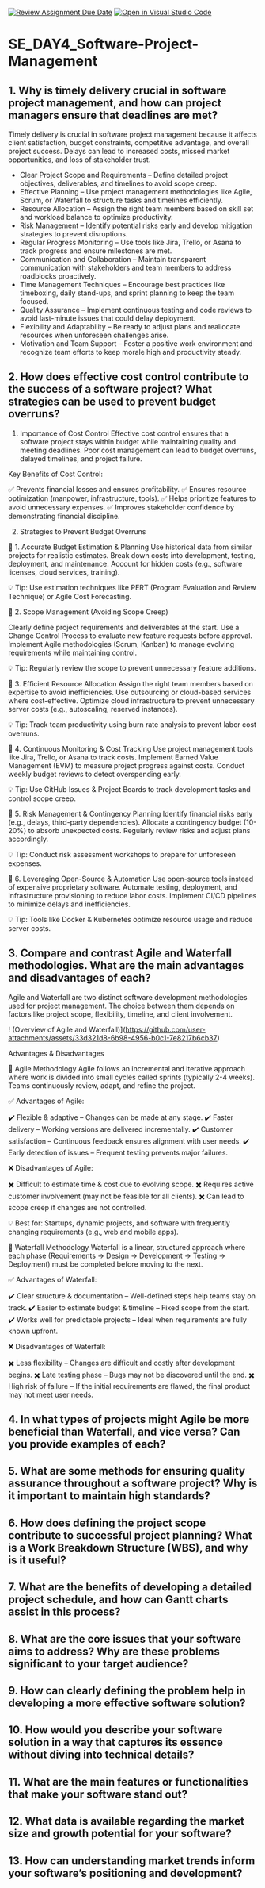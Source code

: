 [![Review Assignment Due Date](https://classroom.github.com/assets/deadline-readme-button-22041afd0340ce965d47ae6ef1cefeee28c7c493a6346c4f15d667ab976d596c.svg)](https://classroom.github.com/a/9pw6JKcu)
[![Open in Visual Studio Code](https://classroom.github.com/assets/open-in-vscode-2e0aaae1b6195c2367325f4f02e2d04e9abb55f0b24a779b69b11b9e10269abc.svg)](https://classroom.github.com/online_ide?assignment_repo_id=18480575&assignment_repo_type=AssignmentRepo)
# SE_DAY4_Software-Project-Management
## 1. Why is timely delivery crucial in software project management, and how can project managers ensure that deadlines are met?
Timely delivery is crucial in software project management because it affects client satisfaction, budget constraints, competitive advantage, and overall project success. Delays can lead to increased costs, missed market opportunities, and loss of stakeholder trust.

- Clear Project Scope and Requirements – Define detailed project objectives, deliverables, and timelines to avoid scope creep.
- Effective Planning – Use project management methodologies like Agile, Scrum, or Waterfall to structure tasks and timelines efficiently.
- Resource Allocation – Assign the right team members based on skill set and workload balance to optimize productivity.
- Risk Management – Identify potential risks early and develop mitigation strategies to prevent disruptions.
- Regular Progress Monitoring – Use tools like Jira, Trello, or Asana to track progress and ensure milestones are met.
- Communication and Collaboration – Maintain transparent communication with stakeholders and team members to address roadblocks proactively.
- Time Management Techniques – Encourage best practices like timeboxing, daily stand-ups, and sprint planning to keep the team focused.
- Quality Assurance – Implement continuous testing and code reviews to avoid last-minute issues that could delay deployment.
 - Flexibility and Adaptability – Be ready to adjust plans and reallocate resources when unforeseen challenges arise.
- Motivation and Team Support – Foster a positive work environment and recognize team efforts to keep morale high and productivity steady.



## 2. How does effective cost control contribute to the success of a software project? What strategies can be used to prevent budget overruns?
1. Importance of Cost Control
Effective cost control ensures that a software project stays within budget while maintaining quality and meeting deadlines. Poor cost management can lead to budget overruns, delayed timelines, and project failure.

Key Benefits of Cost Control:

✅ Prevents financial losses and ensures profitability.
✅ Ensures resource optimization (manpower, infrastructure, tools).
✅ Helps prioritize features to avoid unnecessary expenses.
✅ Improves stakeholder confidence by demonstrating financial discipline.

2. Strategies to Prevent Budget Overruns

🔹 1. Accurate Budget Estimation & Planning
Use historical data from similar projects for realistic estimates.
Break down costs into development, testing, deployment, and maintenance.
Account for hidden costs (e.g., software licenses, cloud services, training).

💡 Tip: Use estimation techniques like PERT (Program Evaluation and Review Technique) or Agile Cost Forecasting.

🔹 2. Scope Management (Avoiding Scope Creep)

Clearly define project requirements and deliverables at the start.
Use a Change Control Process to evaluate new feature requests before approval.
Implement Agile methodologies (Scrum, Kanban) to manage evolving requirements while maintaining control.

💡 Tip: Regularly review the scope to prevent unnecessary feature additions.

🔹 3. Efficient Resource Allocation
Assign the right team members based on expertise to avoid inefficiencies.
Use outsourcing or cloud-based services where cost-effective.
Optimize cloud infrastructure to prevent unnecessary server costs (e.g., autoscaling, reserved instances).

💡 Tip: Track team productivity using burn rate analysis to prevent labor cost overruns.

🔹 4. Continuous Monitoring & Cost Tracking
Use project management tools like Jira, Trello, or Asana to track costs.
Implement Earned Value Management (EVM) to measure project progress against costs.
Conduct weekly budget reviews to detect overspending early.

💡 Tip: Use GitHub Issues & Project Boards to track development tasks and control scope creep.

🔹 5. Risk Management & Contingency Planning
Identify financial risks early (e.g., delays, third-party dependencies).
Allocate a contingency budget (10-20%) to absorb unexpected costs.
Regularly review risks and adjust plans accordingly.

💡 Tip: Conduct risk assessment workshops to prepare for unforeseen expenses.

🔹 6. Leveraging Open-Source & Automation
Use open-source tools instead of expensive proprietary software.
Automate testing, deployment, and infrastructure provisioning to reduce labor costs.
Implement CI/CD pipelines to minimize delays and inefficiencies.

💡 Tip: Tools like Docker & Kubernetes optimize resource usage and reduce server costs.



## 3. Compare and contrast Agile and Waterfall methodologies. What are the main advantages and disadvantages of each?
Agile and Waterfall are two distinct software development methodologies used for project management. The choice between them depends on factors like project scope, flexibility, timeline, and client involvement.

! (Overview of Agile and Waterfall)](https://github.com/user-attachments/assets/33d321d8-6b98-4956-b0c1-7e8217b6cb37)

Advantages & Disadvantages

🔹 Agile Methodology
Agile follows an incremental and iterative approach where work is divided into small cycles called sprints (typically 2-4 weeks). Teams continuously review, adapt, and refine the project.

✅ Advantages of Agile:

✔️ Flexible & adaptive – Changes can be made at any stage.
✔️ Faster delivery – Working versions are delivered incrementally.
✔️ Customer satisfaction – Continuous feedback ensures alignment with user needs.
✔️ Early detection of issues – Frequent testing prevents major failures.

❌ Disadvantages of Agile:

✖️ Difficult to estimate time & cost due to evolving scope.
✖️ Requires active customer involvement (may not be feasible for all clients).
✖️ Can lead to scope creep if changes are not controlled.

💡 Best for: Startups, dynamic projects, and software with frequently changing requirements (e.g., web and mobile apps).

🔹 Waterfall Methodology
Waterfall is a linear, structured approach where each phase (Requirements → Design → Development → Testing → Deployment) must be completed before moving to the next.

✅ Advantages of Waterfall:

✔️ Clear structure & documentation – Well-defined steps help teams stay on track.
✔️ Easier to estimate budget & timeline – Fixed scope from the start.
✔️ Works well for predictable projects – Ideal when requirements are fully known upfront.

❌ Disadvantages of Waterfall:

✖️ Less flexibility – Changes are difficult and costly after development begins.
✖️ Late testing phase – Bugs may not be discovered until the end.
✖️ High risk of failure – If the initial requirements are flawed, the final product may not meet user needs.



## 4. In what types of projects might Agile be more beneficial than Waterfall, and vice versa? Can you provide examples of each?
## 5. What are some methods for ensuring quality assurance throughout a software project? Why is it important to maintain high standards?
## 6. How does defining the project scope contribute to successful project planning? What is a Work Breakdown Structure (WBS), and why is it useful?
## 7. What are the benefits of developing a detailed project schedule, and how can Gantt charts assist in this process?
## 8. What are the core issues that your software aims to address? Why are these problems significant to your target audience?
## 9. How can clearly defining the problem help in developing a more effective software solution?
## 10. How would you describe your software solution in a way that captures its essence without diving into technical details?
## 11. What are the main features or functionalities that make your software stand out?
## 12. What data is available regarding the market size and growth potential for your software?
## 13. How can understanding market trends inform your software’s positioning and development?
